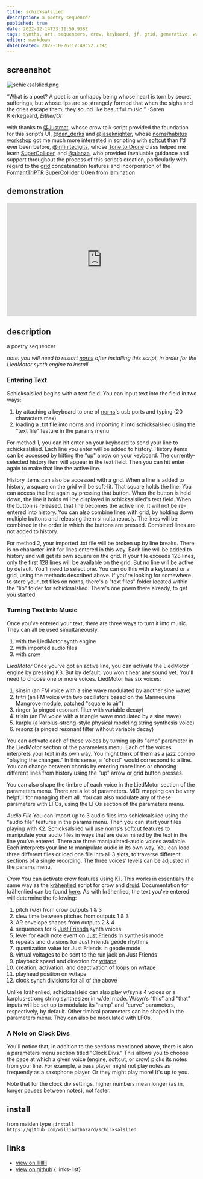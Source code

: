 ```yaml
---
title: schicksalslied
description: a poetry sequencer
published: true
date: 2022-12-14T23:11:59.938Z
tags: synths, art, sequencers, crow, keyboard, jf, grid, generative, w/
editor: markdown
dateCreated: 2022-10-26T17:49:52.739Z
---
```


## screenshot

![schicksalslied.png](/community/williamhazard/schicksalslied.png)

“What is a poet? A poet is an unhappy being whose heart is torn by secret sufferings, but whose lips are so strangely formed that when the sighs and the cries escape them, they sound like beautiful music.”
-Søren Kierkegaard, *Either/Or*

with thanks to [@Justmat](/authors/justmat), whose crow talk script provided the foundation for this script’s UI, [@dan_derks](/authors/dan_derks) and [@jaseknighter](/authors/jaseknighter), whose [norns/habitus workshop](https://llllllll.co/t/norns-habitus-workshop-at-monome-sept-24-25-2022/57536) got me much more interested in scripting with [softcut](https://monome.org/docs/norns/softcut/) than I’d ever been before, [@infinitedigits](/authors/infinitedigits), whose [Tone to Drone](https://musichackspace.org/events/tone-to-drone-introduction-to-supercollider-for-monome-norns-live-session/) class helped me learn [SuperCollider](https://supercollider.github.io/), and [@alanza](/authors/alanza), who provided invaluable guidance and support throughout the process of this script’s creation, particularly with regard to the [grid](https://monome.org/docs/norns/grid-recipes/) concatenation features and incorporation of the [FormantTriPTR](https://github.com/ryleelyman/FormantTriPTR) SuperCollider UGen from [lamination](/authors/alanza/lamination)

## demonstration

<iframe width="100%" height="300" scrolling="no" frameborder="no" allow="autoplay" src="https://w.soundcloud.com/player/?url=https%3A//api.soundcloud.com/tracks/1378475983&color=%23ff5500&auto_play=false&hide_related=false&show_comments=true&show_user=true&show_reposts=false&show_teaser=true&visual=true"></iframe>

## description

a poetry sequencer

*note: you will need to restart [norns](https://monome.org/docs/norns/) after installing this script, in order for the LiedMotor synth engine to install*

### Entering Text

Schicksalslied begins with a text field. You can input text into the field in two ways:

1) by attaching a keyboard to one of [norns](https://monome.org/docs/norns/studies/)'s usb ports and typing (20 characters max)
2) loading a .txt file into norns and importing it into schicksalslied using the "text file" feature in the params menu

For method 1, you can hit enter on your keyboard to send your line to schicksalslied. Each line you enter will be added to history. History items can be accessed by hitting the "up" arrow on your keyboard. The currently-selected history item will appear in the text field. Then you can hit enter again to make that line the active line.

History items can also be accessed with a grid. When a line is added to history, a square on the grid will be soft-lit. That square holds the line. You can access the line again by pressing that button. When the button is held down, the line it holds will be displayed in schicksalslied's text field. When the button is released, that line becomes the active line. It will not be re-entered into history. You can also combine lines with grid, by holding down multiple buttons and releasing them simultaneously. The lines will be combined in the order in which the buttons are pressed. Combined lines are not added to history.

For method 2, your imported .txt file will be broken up by line breaks. There is no character limit for lines entered in this way. Each line will be added to history and will get its own square on the grid. If your file exceeds 128 lines, only the first 128 lines will be available on the grid. But no line will be active by default. You'll need to select one. You can do this with a keyboard or a grid, using the methods described above. If you're looking for somewhere to store your .txt files on norns, there's a "text files" folder located within the "lib" folder for schicksalslied. There's one poem there already, to get you started.

### Turning Text into Music

Once you've entered your text, there are three ways to turn it into music. They can all be used simultaneously.

1) with the LiedMotor synth engine
2) with imported audio files
3) with [crow](https://monome.org/docs/crow/)

*LiedMotor*
Once you've got an active line, you can activate the LiedMotor engine by pressing K3. But by default, you won't hear any sound yet. You'll need to choose one or more voices. LiedMotor has six voices:

1) sinsin (an FM voice with a sine wave modulated by another sine wave)
2) tritri (an FM voice with two oscillators based on the Mannequins Mangrove module, patched "square to air")
3) ringer (a pinged resonant filter with variable decay)
4) trisin (an FM voice with a triangle wave modulated by a sine wave)
5) karplu (a karplus-strong-style physical modeling string synthesis voice)
6) resonz (a pinged resonant filter without variable decay)

You can activate each of these voices by turning up its "amp" parameter in the LiedMotor section of the parameters menu. Each of the voices interprets your text in its own way. You might think of them as a jazz combo "playing the changes." In this sense, a "chord" would correspond to a line. You can change between chords by entering more lines or choosing different lines from history using the "up" arrow or grid button presses.

You can also shape the timbre of each voice in the LiedMotor section of the parameters menu. There are a lot of parameters. MIDI mapping can be very helpful for managing them all. You can also modulate any of these parameters with LFOs, using the LFOs section of the parameters menu.

*Audio File*
You can import up to 3 audio files into schicksalslied using the “audio file” features in the params menu. Then you can start your files playing with K2. Schicksalslied will use norns’s softcut features to manipulate your audio files in ways that are determined by the text in the line you’ve entered. There are three manipulated-audio voices available. Each interprets your line to manipulate audio in its own way. You can load three different files or load one file into all 3 slots, to traverse different sections of a single recording. The three voices’ levels can be adjusted in the params menu.

*Crow*
You can activate crow features using K1. This works in essentially the same way as the [krähenlied](https://llllllll.co/t/krahenlied/59171) script for crow and [druid](https://monome.org/docs/crow/druid/). Documentation for krähenlied can be found [here](https://github.com/williamthazard/krahenlied/blob/main/README.md). As with krähenlied, the text you've entered will determine the following:

1) pitch (v/8) from crow outputs 1 & 3
2) slew time between pitches from outputs 1 & 3
3) AR envelope shapes from outputs 2 & 4
4) sequences for 6 [Just Friends](https://github.com/whimsicalraps/Mannequins-Technical-Maps/blob/master/just-friends/just-friends.md) synth voices
5) level for each note event on [Just Friends](https://github.com/whimsicalraps/Just-Friends/blob/main/Just-Type.md) in synthesis mode
6) repeats and divisions for Just Friends geode rhythms
7) quantization value for Just Friends in geode mode
8) virtual voltages to be sent to the run jack on Just Friends
9) playback speed and direction for [w/tape](https://www.whimsicalraps.com/products/wslash?variant=5936952049693)
10) creation, activation, and deactivation of loops on [w/tape](https://llllllll.co/t/mannequins-w-2-beta-testing/34091)
11) playhead position on w/tape
12) clock synch divisions for all of the above

Unlike krähenlied, schicksalsleid can also play w/syn’s 4 voices or a karplus-strong string synthesizer in w/del mode. W/syn’s “this” and “that” inputs will be set up to modulate its “ramp” and “curve” parameters, respectively, by default. Other timbral parameters can be shaped in the parameters menu. They can also be modulated with LFOs.

### A Note on Clock Divs

You'll notice that, in addition to the sections mentioned above, there is also a parameters menu section titled "Clock Divs." This allows you to choose the pace at which a given voice (engine, softcut, or crow) picks its notes from your line. For example, a bass player might not play notes as frequently as a saxophone player. Or they might play more! It's up to you.

Note that for the clock div settings, higher numbers mean longer (as in, longer pauses between notes), not faster.

## install

from maiden type
`;install https://github.com/williamthazard/schicksalslied`

## links

- [view on llllllll](https://llllllll.co/t/schicksalslied/59227)
- [view on github](https://github.com/williamthazard/schicksalslied)
{.links-list}
